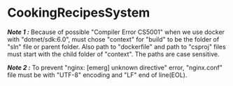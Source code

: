 # CookingRecipesSystem

***Note 1 :***
  Because of possible "Compiler Error CS5001" when we use docker with "dotnet/sdk:6.0", must chose "context" for "build" to be the folder of "sln" file or parent folder. Also path to "dockerfile" and path to "csproj" files must start with the child folder of "context". The paths are case sensitive.

***Note 2 :***
  To prevent "nginx: [emerg] unknown directive" error,  "nginx.conf" file must be with "UTF-8" encoding and "LF" end of line(EOL).
